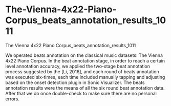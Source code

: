# The-Vienna-4x22-Piano-Corpus_beats_annotation_results_1011
The Vienna 4x22 Piano Corpus_beats_annotation_results_1011

We operated beats annotation on the classical music datasets: The Vienna 4x22 Piano Corpus. In the beat annotation stage, in order to reach a certain level annotation accuracy, we applied the two-stage beat annotation process suggested by the [Li, 2016], and each round of beats annotation was executed six-times, each time included manually tapping and adjusting based on the onset detection plugin in Sonic Visualizer. The beats annotation results were the means of all the six round beat annotation data. After that we do once double-check to make sure there are no personal errors.
